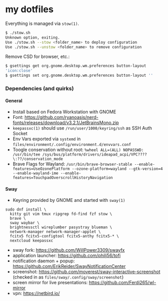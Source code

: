 # my dotfiles

Everything is managed via `stow(1)`.

```bash
$ ./stow.sh 
Unknown option, exiting.
Use ./stow.sh --stow <folder_name> to deploy configuration
Use ./stow.sh --unstow <folder_name> to remove configuration
```

Remove CSD for browser, etc.:
```bash
$ gsettings get org.gnome.desktop.wm.preferences button-layout
'icon:close'
$ gsettings set org.gnome.desktop.wm.preferences button-layout ''
```


### Dependencies (and quirks)

#### General
- Install based on Fedora Workstation with GNOME
- Font: https://github.com/ryanoasis/nerd-fonts/releases/download/v3.2.1/JetBrainsMono.zip
- `keepassxc(1)` should use `/run/user/1000/keyring/ssh` as SSH Auth Socket
- Env Vars exported via `systemd` in `files/environment/.config/environment.d/envvars.conf`
- Toogle conservation without root: `%wheel ALL=(ALL) NOPASSWD: /usr/bin/tee /sys/bus/platform/drivers/ideapad_acpi/VPC????\:??/conservation_mode`
- Brave Flags for Wayland: `/usr/bin/brave-browser-stable --enable-features=UseOzonePlatform --ozone-platform=wayland --gtk-version=4 --enable-wayland-ime --enable-features=TouchpadOverscrollHistoryNavigation`

#### Sway
- Keyring provided by GNOME and started with `sway(1)`

```
sudo dnf install \
  kitty git vim tmux ripgrep fd-find fzf stow \
  brave \
  sway waybar \
  brightnessctl wireplumber pasystray blueman \
  network-manager network-manager-applet \
  fcitx5 fcitx5-configtool fcitx5-anthy fcitx5-* \
  nextcloud keepassxc
```

- sway fork: https://github.com/WillPower3309/swayfx
- application launcher: https://github.com/philj56/tofi
- notification daemon + popup: https://github.com/ErikReider/SwayNotificationCenter
- screenshot: https://github.com/moverest/sway-interactive-screenshot (checked in as `files/sway/.config/sway/screenshot`)
- screen mirror for live presentations: https://github.com/Ferdi265/wl-mirror
- vpn: https://netbird.io/
